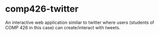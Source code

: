 # comp426-twitter
An interactive web application similar to twitter where users (students of COMP 426 in this case) can create/interact with tweets. 
